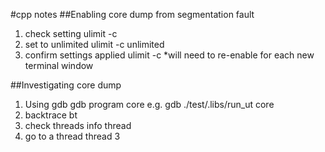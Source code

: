 #cpp notes
##Enabling core dump from segmentation fault
1. check setting
ulimit -c
2. set to unlimited
ulimit -c unlimited
3. confirm settings applied
ulimit -c
*will need to re-enable for each new terminal window

##Investigating core dump
1. Using gdb
gdb program core
e.g. gdb ./test/.libs/run_ut core
2. backtrace
bt
3. check threads
info thread
4. go to a thread
thread 3


